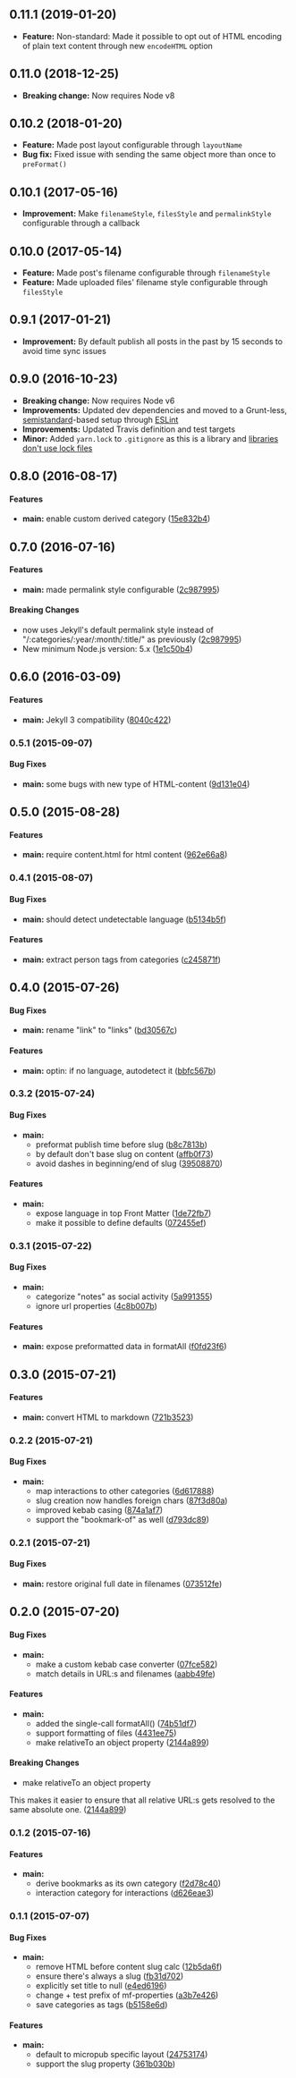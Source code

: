 ## 0.11.1 (2019-01-20)

* **Feature:** Non-standard: Made it possible to opt out of HTML encoding of plain text content through new `encodeHTML` option

## 0.11.0 (2018-12-25)

* **Breaking change:** Now requires Node v8

## 0.10.2 (2018-01-20)

* **Feature:** Made post layout configurable through `layoutName`
* **Bug fix:** Fixed issue with sending the same object more than once to `preFormat()`

## 0.10.1 (2017-05-16)

* **Improvement:** Make `filenameStyle`, `filesStyle` and `permalinkStyle` configurable through a callback

## 0.10.0 (2017-05-14)

* **Feature:** Made post's filename configurable through `filenameStyle`
* **Feature:** Made uploaded files' filename style configurable through `filesStyle`

## 0.9.1 (2017-01-21)

* **Improvement:** By default publish all posts in the past by 15 seconds to avoid time sync issues

## 0.9.0 (2016-10-23)

* **Breaking change:** Now requires Node v6
* **Improvements:** Updated dev dependencies and moved to a Grunt-less, [semistandard](https://github.com/Flet/semistandard)-based setup through [ESLint](http://eslint.org/)
* **Improvements:** Updated Travis definition and test targets
* **Minor:** Added `yarn.lock` to `.gitignore` as this is a library and [libraries don't use lock files](https://github.com/yarnpkg/yarn/issues/838#issuecomment-253362537)

## 0.8.0 (2016-08-17)


#### Features

* **main:** enable custom derived category ([15e832b4](https://github.com/voxpelli/node-format-microformat/commit/15e832b4dfa90886d3c8a08707b9cac65268bbd8))


## 0.7.0 (2016-07-16)


#### Features

* **main:** made permalink style configurable ([2c987995](https://github.com/voxpelli/node-format-microformat/commit/2c98799531cb860b71423f583c8518a38a9f97e7))


#### Breaking Changes

* now uses Jekyll's default permalink style instead of "/:categories/:year/:month/:title/" as previously
 ([2c987995](https://github.com/voxpelli/node-format-microformat/commit/2c98799531cb860b71423f583c8518a38a9f97e7))
* New minimum Node.js version: 5.x
 ([1e1c50b4](https://github.com/voxpelli/node-format-microformat/commit/1e1c50b45156645a9888497a9b9d3a521dc7b8c2))


## 0.6.0 (2016-03-09)


#### Features

* **main:** Jekyll 3 compatibility ([8040c422](https://github.com/voxpelli/node-format-microformat/commit/8040c422c355cf576bad6b5b361ad86dc3b2cf1f))


### 0.5.1 (2015-09-07)


#### Bug Fixes

* **main:** some bugs with new type of HTML-content ([9d131e04](https://github.com/voxpelli/node-format-microformat/commit/9d131e04de3e2d25bc6cc078f6a9fc63e976068b))


## 0.5.0 (2015-08-28)


#### Features

* **main:** require content.html for html content ([962e66a8](https://github.com/voxpelli/node-format-microformat/commit/962e66a89533f614a5b6f2583d8480157847da29))


### 0.4.1 (2015-08-07)


#### Bug Fixes

* **main:** should detect undetectable language ([b5134b5f](https://github.com/voxpelli/node-format-microformat/commit/b5134b5fbc1d5f782e6aee6c2823effe64b2f6a9))


#### Features

* **main:** extract person tags from categories ([c245871f](https://github.com/voxpelli/node-format-microformat/commit/c245871f2e18fe514436cfbdad1ef240bea615c9))


## 0.4.0 (2015-07-26)


#### Bug Fixes

* **main:** rename "link" to "links" ([bd30567c](https://github.com/voxpelli/node-format-microformat/commit/bd30567c57e0caeadd1ee9dc848cd2f08842b9ce))


#### Features

* **main:** optin: if no language, autodetect it ([bbfc567b](https://github.com/voxpelli/node-format-microformat/commit/bbfc567bf52154240a511ea3c94d8bc76dcb6b43))


### 0.3.2 (2015-07-24)


#### Bug Fixes

* **main:**
  * preformat publish time before slug ([b8c7813b](https://github.com/voxpelli/node-format-microformat/commit/b8c7813b14bf0848f40d456afd5b1c0564ff8f11))
  * by default don't base slug on content ([affb0f73](https://github.com/voxpelli/node-format-microformat/commit/affb0f7361e32feac9098ada20c7f4cf310eb8f7))
  * avoid dashes in beginning/end of slug ([39508870](https://github.com/voxpelli/node-format-microformat/commit/39508870ed929c9eb11eb4404ab0ca381c39b653))


#### Features

* **main:**
  * expose language in top Front Matter ([1de72fb7](https://github.com/voxpelli/node-format-microformat/commit/1de72fb7c95809b2f3ed77853d0de32653940249))
  * make it possible to define defaults ([072455ef](https://github.com/voxpelli/node-format-microformat/commit/072455ef7c6776ba9502bb56be294b771f50107b))


### 0.3.1 (2015-07-22)


#### Bug Fixes

* **main:**
  * categorize "notes" as social activity ([5a991355](https://github.com/voxpelli/node-format-microformat/commit/5a9913557251df85e0e98a2b477126ee7ae5de22))
  * ignore url properties ([4c8b007b](https://github.com/voxpelli/node-format-microformat/commit/4c8b007b253eb1baeb23e5a6b5659f8cafe4b933))


#### Features

* **main:** expose preformatted data in formatAll ([f0fd23f6](https://github.com/voxpelli/node-format-microformat/commit/f0fd23f62220eb5a41c3b17f08a37e5cfbe28c9b))


## 0.3.0 (2015-07-21)


#### Features

* **main:** convert HTML to markdown ([721b3523](https://github.com/voxpelli/node-format-microformat/commit/721b352377f09509c99ad84b0ab42c94ce705b49))


### 0.2.2 (2015-07-21)


#### Bug Fixes

* **main:**
  * map interactions to other categories ([6d617888](https://github.com/voxpelli/node-format-microformat/commit/6d617888b25a738d42504e4c733efc81fe044911))
  * slug creation now handles foreign chars ([87f3d80a](https://github.com/voxpelli/node-format-microformat/commit/87f3d80a9765b1c8ec272b76d82edfc061529077))
  * improved kebab casing ([874a1af7](https://github.com/voxpelli/node-format-microformat/commit/874a1af70e6bb2bd5f94aa10470aaae0a1176a40))
  * support the "bookmark-of" as well ([d793dc89](https://github.com/voxpelli/node-format-microformat/commit/d793dc89c9f8596bb17f93d7467005f3ce26f209))


### 0.2.1 (2015-07-21)


#### Bug Fixes

* **main:** restore original full date in filenames ([073512fe](https://github.com/voxpelli/node-format-microformat/commit/073512fe41cf9cc9557a58df23e777a5f2789b08))


## 0.2.0 (2015-07-20)


#### Bug Fixes

* **main:**
  * make a custom kebab case converter ([07fce582](https://github.com/voxpelli/node-format-microformat/commit/07fce582568a31fa91c652ed41b0ad4ee3d10755))
  * match details in URL:s and filenames ([aabb49fe](https://github.com/voxpelli/node-format-microformat/commit/aabb49fe5608f8d6736b04367b100a9ad298f820))


#### Features

* **main:**
  * added the single-call formatAll() ([74b51df7](https://github.com/voxpelli/node-format-microformat/commit/74b51df7dd14db06f680379c38651702737f64b4))
  * support formatting of files ([4431ee75](https://github.com/voxpelli/node-format-microformat/commit/4431ee750d34b7afe4afc8ad881e7408ebf7d272))
  * make relativeTo an object property ([2144a899](https://github.com/voxpelli/node-format-microformat/commit/2144a899c9295e168a4cb77d8830fbaf42076cfc))


#### Breaking Changes

* make relativeTo an object property

This makes it easier to ensure that all relative URL:s gets resolved to the same absolute one.
 ([2144a899](https://github.com/voxpelli/node-format-microformat/commit/2144a899c9295e168a4cb77d8830fbaf42076cfc))


### 0.1.2 (2015-07-16)


#### Features

* **main:**
  * derive bookmarks as its own category ([f2d78c40](https://github.com/voxpelli/node-format-microformat/commit/f2d78c409f782ca5d8880570ffa5216f18cdc465))
  * interaction category for interactions ([d626eae3](https://github.com/voxpelli/node-format-microformat/commit/d626eae35cb4f19e8b2e25982ae5477c01da0d8c))


### 0.1.1 (2015-07-07)


#### Bug Fixes

* **main:**
  * remove HTML before content slug calc ([12b5da6f](https://github.com/voxpelli/node-format-microformat/commit/12b5da6f6cb4aa91ea2eaa15b06659c36a7c926e))
  * ensure there's always a slug ([fb31d702](https://github.com/voxpelli/node-format-microformat/commit/fb31d7027f02e8837d1055a6516dc8658404bf65))
  * explicitly set title to null ([e4ed6196](https://github.com/voxpelli/node-format-microformat/commit/e4ed61960bb3ceed5b851efbdda4de1700af4bf6))
  * change + test prefix of mf-properties ([a3b7e426](https://github.com/voxpelli/node-format-microformat/commit/a3b7e4262685e0847a858d529173783442dafe1e))
  * save categories as tags ([b5158e6d](https://github.com/voxpelli/node-format-microformat/commit/b5158e6de16dfe626e12ebd049603ac8d44e7c7c))


#### Features

* **main:**
  * default to micropub specific layout ([24753174](https://github.com/voxpelli/node-format-microformat/commit/247531748600f1118f42726231391f33d5d2786e))
  * support the slug property ([361b030b](https://github.com/voxpelli/node-format-microformat/commit/361b030b8a1f809f8071614911ef3352e06fee7f))
